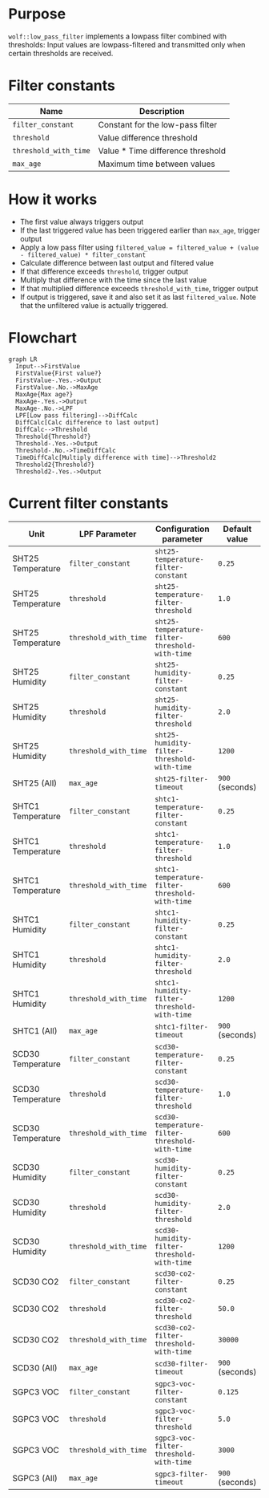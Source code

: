 # Purpose
`wolf::low_pass_filter` implements a lowpass filter combined with thresholds: Input values are lowpass-filtered and transmitted only when certain thresholds are received.

# Filter constants
| Name | Description |
|------|-------------|
| `filter_constant` | Constant for the low-pass filter |
| `threshold` | Value difference threshold |
| `threshold_with_time` | Value * Time difference threshold |
| `max_age` | Maximum time between values|

# How it works
* The first value always triggers output
* If the last triggered value has been triggered earlier than `max_age`, trigger output
* Apply a low pass filter using `filtered_value = filtered_value + (value - filtered_value) * filter_constant`
* Calculate difference between last output and filtered value
* If that difference exceeds `threshold`, trigger output
* Multiply that difference with the time since the last value
* If that multiplied difference exceeds `threshold_with_time`, trigger output
* If output is triggered, save it and also set it as last `filtered_value`. Note that the unfiltered value is actually triggered.

# Flowchart
```mermaid
graph LR
  Input-->FirstValue
  FirstValue{First value?}
  FirstValue-.Yes.->Output
  FirstValue-.No.->MaxAge
  MaxAge{Max age?}
  MaxAge-.Yes.->Output
  MaxAge-.No.->LPF
  LPF[Low pass filtering]-->DiffCalc
  DiffCalc[Calc difference to last output]
  DiffCalc-->Threshold
  Threshold{Threshold?}
  Threshold-.Yes.->Output
  Threshold-.No.->TimeDiffCalc
  TimeDiffCalc[Multiply difference with time]-->Threshold2
  Threshold2{Threshold?}
  Threshold2-.Yes.->Output
```

# Current filter constants
| Unit                 | LPF Parameter           | Configuration parameter                           | Default value
| ---- | ------------- | ----------------------- | -------------
| SHT25 Temperature    | `filter_constant`       | `sht25-temperature-filter-constant`               | `0.25`
| SHT25 Temperature    | `threshold`             | `sht25-temperature-filter-threshold`              | `1.0`
| SHT25 Temperature    | `threshold_with_time`   | `sht25-temperature-filter-threshold-with-time`    | `600`
| SHT25 Humidity       | `filter_constant`       | `sht25-humidity-filter-constant`                  | `0.25`
| SHT25 Humidity       | `threshold`             | `sht25-humidity-filter-threshold`                 | `2.0`
| SHT25 Humidity       | `threshold_with_time`   | `sht25-humidity-filter-threshold-with-time`       | `1200`
| SHT25 (All)          | `max_age`               | `sht25-filter-timeout`                            | `900` (seconds)
| SHTC1 Temperature    | `filter_constant`       | `shtc1-temperature-filter-constant`               | `0.25`
| SHTC1 Temperature    | `threshold`             | `shtc1-temperature-filter-threshold`              | `1.0`
| SHTC1 Temperature    | `threshold_with_time`   | `shtc1-temperature-filter-threshold-with-time`    | `600`
| SHTC1 Humidity       | `filter_constant`       | `shtc1-humidity-filter-constant`                  | `0.25`
| SHTC1 Humidity       | `threshold`             | `shtc1-humidity-filter-threshold`                 | `2.0`
| SHTC1 Humidity       | `threshold_with_time`   | `shtc1-humidity-filter-threshold-with-time`       | `1200`
| SHTC1 (All)          | `max_age`               | `shtc1-filter-timeout`                            | `900` (seconds)
| SCD30 Temperature    | `filter_constant`       | `scd30-temperature-filter-constant`               | `0.25`
| SCD30 Temperature    | `threshold`             | `scd30-temperature-filter-threshold`              | `1.0`
| SCD30 Temperature    | `threshold_with_time`   | `scd30-temperature-filter-threshold-with-time`    | `600`
| SCD30 Humidity       | `filter_constant`       | `scd30-humidity-filter-constant`                  | `0.25`
| SCD30 Humidity       | `threshold`             | `scd30-humidity-filter-threshold`                 | `2.0`
| SCD30 Humidity       | `threshold_with_time`   | `scd30-humidity-filter-threshold-with-time`       | `1200`
| SCD30 CO2            | `filter_constant`       | `scd30-co2-filter-constant`                       | `0.25`
| SCD30 CO2            | `threshold`             | `scd30-co2-filter-threshold`                      | `50.0`
| SCD30 CO2            | `threshold_with_time`   | `scd30-co2-filter-threshold-with-time`            | `30000`
| SCD30 (All)          | `max_age`               | `scd30-filter-timeout`                            | `900` (seconds)
| SGPC3 VOC            | `filter_constant`       | `sgpc3-voc-filter-constant`                       | `0.125`
| SGPC3 VOC            | `threshold`             | `sgpc3-voc-filter-threshold`                      | `5.0`
| SGPC3 VOC            | `threshold_with_time`   | `sgpc3-voc-filter-threshold-with-time`            | `3000`
| SGPC3 (All)          | `max_age`               | `sgpc3-filter-timeout`                            | `900` (seconds)

